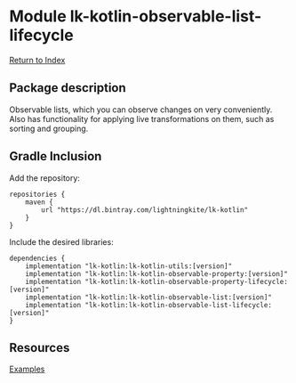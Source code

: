 # Module lk-kotlin-observable-list-lifecycle

[Return to Index](../)

## Package description

Observable lists, which you can observe changes on very conveniently.  Also has functionality for applying live transformations on them, such as sorting and grouping.

## Gradle Inclusion



Add the repository:

```
repositories {
    maven {
        url "https://dl.bintray.com/lightningkite/lk-kotlin"
    }
}
```

Include the desired libraries:

```
dependencies {
    implementation "lk-kotlin:lk-kotlin-utils:[version]"
    implementation "lk-kotlin:lk-kotlin-observable-property:[version]"
    implementation "lk-kotlin:lk-kotlin-observable-property-lifecycle:[version]"
    implementation "lk-kotlin:lk-kotlin-observable-list:[version]"
    implementation "lk-kotlin:lk-kotlin-observable-list-lifecycle:[version]"
}
```

## Resources

[Examples](https://github.com/lightningkite/lk-kotlin/tree/master/lk-kotlin-observable-list-lifecycle/src/test/kotlin/lk/kotlin/observable/list/lifecycle/example)